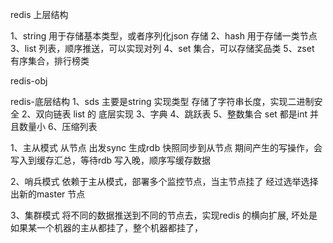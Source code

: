 
redis 上层结构

1、string 用于存储基本类型，或者序列化json 存储
2、hash 用于存储一类节点
3、list 列表，顺序推送，可以实现对列
4、set 集合，可以存储奖品类
5、zset 有序集合，排行榜类


redis-obj

redis-底层结构
1、sds 主要是string 实现类型 存储了字符串长度，实现二进制安全
2、双向链表 list 的 底层实现
3、字典 
4、跳跃表
5、整数集合 set 都是int 并且数量小
6、压缩列表


1、主从模式
从节点 出发sync 生成rdb 快照同步到从节点
期间产生的写操作，会写入到缓存汇总，等待rdb 写入晚，顺序写缓存数据

2、哨兵模式
依赖于主从模式，部署多个监控节点，当主节点挂了 经过选举选择出新的master 节点

3、集群模式
将不同的数据推送到不同的节点去，实现redis 的横向扩展, 坏处是如果某一个机器的主从都挂了，整个机器都挂了，




